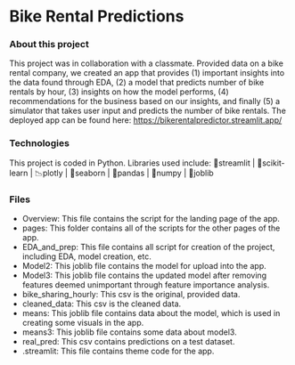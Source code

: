 # Bike Rental Predictions
### About this project
This project was in collaboration with a classmate. Provided data on a bike rental company, we created an app that provides (1) important insights into the data found through EDA, (2) a model that predicts number of bike rentals by hour, (3) insights on how the model performs, (4) recommendations for the business based on our insights, and finally (5) a simulator that takes user input and predicts the number of bike rentals. The deployed app can be found here: https://bikerentalpredictor.streamlit.app/

### Technologies 
This project is coded in Python. Libraries used include: 🎨streamlit | 🧠scikit-learn | 📉plotly | 🌊seaborn | 🐼pandas | 🧮numpy | 🔧joblib

### Files
- Overview: This file contains the script for the landing page of the app.
- pages: This folder contains all of the scripts for the other pages of the app.
- EDA_and_prep: This file contains all script for creation of the project, including EDA, model creation, etc.
- Model2: This joblib file contains the model for upload into the app.
- Model3: This joblib file contains the updated model after removing features deemed unimportant through feature importance analysis.
- bike_sharing_hourly: This csv is the original, provided data.
- cleaned_data: This csv is the cleaned data.
- means: This joblib file contains data about the model, which is used in creating some visuals in the app.
- means3: This joblib file contains some data about model3.
- real_pred: This csv contains predictions on a test dataset.
- .streamlit: This file contains theme code for the app.
